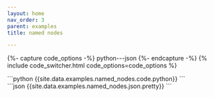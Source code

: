 ```yaml
---
layout: home
nav_order: 3
parent: examples
title: named nodes

---
```


{%- capture code_options -%}
python---json
{%- endcapture -%}
{% include code_switcher.html code_options=code_options %}
<div id='python-code-block' class='select-code-block select-code-block-visible'></div>
```python
{{site.data.examples.named_nodes.code.python}}
```
<div id='json-code-block' class='select-code-block'></div>
```json
{{site.data.examples.named_nodes.json.pretty}}
```
